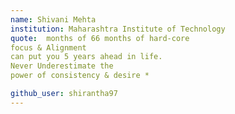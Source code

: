 ```yaml
---
name: Shivani Mehta
institution: Maharashtra Institute of Technology
quote:  months of 66 months of hard-core
focus & Alignment
can put you 5 years ahead in life.
Never Underestimate the
power of consistency & desire *

github_user: shirantha97
---
```

